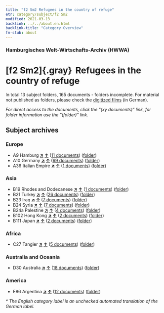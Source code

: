 ```yaml
---
title: "f2 Sm2 Refugees in the country of refuge"
etr: category/subject/f2 Sm2
modified: 2021-03-13
backlink: ../../about.en.html
backlink-title: "Category Overview"
fn-stub: about
---
```


### Hamburgisches Welt-Wirtschafts-Archiv (HWWA)
# [f2 Sm2]{.gray}&#8201; Refugees in the country of refuge&#160; 





In total 13 subject folders, 165 documents - folders incomplete.
For material not published as folders, please check the [digitized films](/film/h1_sh) (in German).

_For direct access to the documents, click the "(xy documents)" link, for folder information use the "(folder)" link._

## Subject archives



### Europe

- A9 Hamburg [**&nearr;**](../../../geo/i/140905/about.en.html "Hamburg (all folders)") [**&uarr;**](../../../geo/about.en.html#A9 "Country category system") (<a href="https://pm20.zbw.eu/dfgview/sh/140905,144288" title="about: Hamburg : Refugees in the country of refuge" target="_blank">11 documents</a>) ([folder](http://purl.org/pressemappe20/folder/sh/140905,144288))
- A10 Germany [**&nearr;**](../../../geo/i/126128/about.en.html "Germany (all folders)") [**&uarr;**](../../../geo/about.en.html#A10 "Country category system") (<a href="https://pm20.zbw.eu/dfgview/sh/126128,144288" title="about: Germany : Refugees in the country of refuge" target="_blank">69 documents</a>) ([folder](http://purl.org/pressemappe20/folder/sh/126128,144288))
- A36 Italian Empire [**&nearr;**](../../../geo/i/141012/about.en.html "Italian Empire (all folders)") [**&uarr;**](../../../geo/about.en.html#A36 "Country category system") (<a href="https://pm20.zbw.eu/dfgview/sh/141012,144288" title="about: Italian Empire : Refugees in the country of refuge" target="_blank">1 documents</a>) ([folder](http://purl.org/pressemappe20/folder/sh/141012,144288))

### Asia

- B19 Rhodes and Dodecanese [**&nearr;**](../../../geo/i/141106/about.en.html "Rhodes and Dodecanese (all folders)") [**&uarr;**](../../../geo/about.en.html#B19 "Country category system") (<a href="https://pm20.zbw.eu/dfgview/sh/141106,144288" title="about: Rhodes and Dodecanese : Refugees in the country of refuge" target="_blank">1 documents</a>) ([folder](http://purl.org/pressemappe20/folder/sh/141106,144288))
- B21 Turkey [**&nearr;**](../../../geo/i/141111/about.en.html "Turkey (all folders)") [**&uarr;**](../../../geo/about.en.html#B21 "Country category system") (<a href="https://pm20.zbw.eu/dfgview/sh/141111,144288" title="about: Turkey : Refugees in the country of refuge" target="_blank">26 documents</a>) ([folder](http://purl.org/pressemappe20/folder/sh/141111,144288))
- B23 Iraq [**&nearr;**](../../../geo/i/141113/about.en.html "Iraq (all folders)") [**&uarr;**](../../../geo/about.en.html#B23 "Country category system") (<a href="https://pm20.zbw.eu/dfgview/sh/141113,144288" title="about: Iraq : Refugees in the country of refuge" target="_blank">7 documents</a>) ([folder](http://purl.org/pressemappe20/folder/sh/141113,144288))
- B24 Syria [**&nearr;**](../../../geo/i/141114/about.en.html "Syria (all folders)") [**&uarr;**](../../../geo/about.en.html#B24 "Country category system") (<a href="https://pm20.zbw.eu/dfgview/sh/141114,144288" title="about: Syria : Refugees in the country of refuge" target="_blank">7 documents</a>) ([folder](http://purl.org/pressemappe20/folder/sh/141114,144288))
- B24a Palestine [**&nearr;**](../../../geo/i/141115/about.en.html "Palestine (all folders)") [**&uarr;**](../../../geo/about.en.html#B24a "Country category system") (<a href="https://pm20.zbw.eu/dfgview/sh/141115,144288" title="about: Palestine : Refugees in the country of refuge" target="_blank">4 documents</a>) ([folder](http://purl.org/pressemappe20/folder/sh/141115,144288))
- B102 Hong Kong [**&nearr;**](../../../geo/i/141268/about.en.html "Hong Kong (all folders)") [**&uarr;**](../../../geo/about.en.html#B102 "Country category system") (<a href="https://pm20.zbw.eu/dfgview/sh/141268,144288" title="about: Hong Kong : Refugees in the country of refuge" target="_blank">2 documents</a>) ([folder](http://purl.org/pressemappe20/folder/sh/141268,144288))
- B111 Japan [**&nearr;**](../../../geo/i/141272/about.en.html "Japan (all folders)") [**&uarr;**](../../../geo/about.en.html#B111 "Country category system") (<a href="https://pm20.zbw.eu/dfgview/sh/141272,144288" title="about: Japan : Refugees in the country of refuge" target="_blank">2 documents</a>) ([folder](http://purl.org/pressemappe20/folder/sh/141272,144288))

### Africa

- C27 Tangier [**&nearr;**](../../../geo/i/141360/about.en.html "Tangier (all folders)") [**&uarr;**](../../../geo/about.en.html#C27 "Country category system") (<a href="https://pm20.zbw.eu/dfgview/sh/141360,144288" title="about: Tangier : Refugees in the country of refuge" target="_blank">5 documents</a>) ([folder](http://purl.org/pressemappe20/folder/sh/141360,144288))

### Australia and Oceania

- D30 Australia [**&nearr;**](../../../geo/i/141621/about.en.html "Australia (all folders)") [**&uarr;**](../../../geo/about.en.html#D30 "Country category system") (<a href="https://pm20.zbw.eu/dfgview/sh/141621,144288" title="about: Australia : Refugees in the country of refuge" target="_blank">18 documents</a>) ([folder](http://purl.org/pressemappe20/folder/sh/141621,144288))

### America

- E86 Argentina [**&nearr;**](../../../geo/i/141692/about.en.html "Argentina (all folders)") [**&uarr;**](../../../geo/about.en.html#E86 "Country category system") (<a href="https://pm20.zbw.eu/dfgview/sh/141692,144288" title="about: Argentina : Refugees in the country of refuge" target="_blank">12 documents</a>) ([folder](http://purl.org/pressemappe20/folder/sh/141692,144288))


_* The English category label is an unchecked automated translation of the German label._

